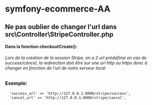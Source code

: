 # symfony-ecommerce-AA

## Ne pas oublier de changer l'url dans src\Controller\StripeController.php

#### Dans la fonction checkoutCreate():
###### Lors de la création de la session Stripe, on a 2 url prédéfinie en cas de success/cancel, la redirection doit être sur une url http ou https donc à changer en fonction de l'url de notre serveur local

### Exemple: 
      'success_url' => 'http://127.0.0.1:8000/stripe/success',
      'cancel_url' => 'http://127.0.0.1:8000/stripe/cancel',
